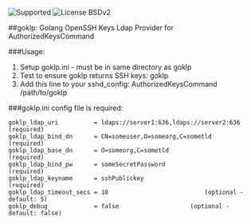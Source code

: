 ![Supported](https://img.shields.io/badge/development_status-supported-brightgreen.svg) ![License BSDv2](https://img.shields.io/badge/license-BSDv2-brightgreen.svg)

##goklp: Golang OpenSSH Keys Ldap Provider for AuthorizedKeysCommand

###Usage:
1. Setup goklp.ini - must be in same directory as goklp
1. Test to ensure goklp returns SSH keys: goklp <username>
1. Add this line to your sshd_config: AuthorizedKeysCommand /path/to/goklp

###goklp.ini config file is required:

```
goklp_ldap_uri          = ldaps://server1:636,ldaps://server2:636   (required)
goklp_ldap_bind_dn      = CN=someuser,O=someorg,C=sometld           (required)
goklp_ldap_base_dn      = O=someorg,C=sometld                       (required)
goklp_ldap_bind_pw      = someSecretPassword                        (required)
goklp_ldap_keyname      = sshPublickey                              (required)
goklp_ldap_timeout_secs = 10                           (optional - default: 5)
goklp_debug             = false                    (optional - default: false)
```

